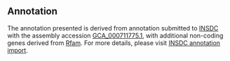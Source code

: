 

Annotation
----------

The annotation presented is derived from annotation submitted to
[INSDC](http://www.insdc.org) with the assembly accession
[GCA\_000711775.1](http://www.ebi.ac.uk/ena/data/view/GCA_000711775.1),
with additional non-coding genes derived from
[Rfam](http://rfam.xfam.org/). For more details, please visit [INSDC
annotation
import](http://ensemblgenomes.org/info/data/insdc_annotation).
